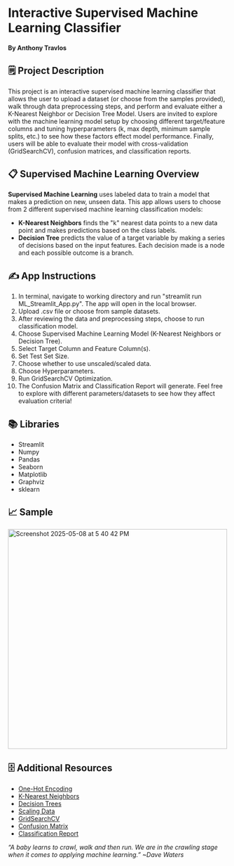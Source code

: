 # Interactive Supervised Machine Learning Classifier

#### By Anthony Travlos

## 🗒️ Project Description

This project is an interactive supervised machine learning classifier that allows the user to upload a dataset (or choose from the samples provided), walk through data preprocessing steps, and perform and evaluate either a K-Nearest Neighbor or Decision Tree Model. Users are invited to explore with the machine learning model setup by choosing different target/feature columns and tuning hyperparameters (k, max depth, minimum sample splits, etc.) to see how these factors effect model performance. Finally, users will be able to evaluate their model with cross-validation (GridSearchCV), confusion matrices, and classification reports.

## 📋 Supervised Machine Learning Overview

__Supervised Machine Learning__  uses labeled data to train a model that makes a prediction on new, unseen data. This app allows users to choose from 2 different supervised machine learning classification models:

- **K-Nearest Neighbors** finds the "k" nearest data points to a new data point and makes predictions based on the class labels.
- **Decision Tree** predicts the value of a target variable by making a series of decisions based on the input features. Each decision made is a node and each possible outcome is a branch.

## ✍️ App Instructions

1. In terminal, navigate to working directory and run "streamlit run ML_Streamlit_App.py". The app will open in the local browser.
2. Upload .csv file or choose from sample datasets.
3. After reviewing the data and preprocessing steps, choose to run classification model.
4. Choose Supervised Machine Learning Model (K-Nearest Neighbors or Decision Tree).
5. Select Target Column and Feature Column(s).
6. Set Test Set Size.
7. Choose whether to use unscaled/scaled data.
8. Choose Hyperparameters.
9. Run GridSearchCV Optimization.
10. The Confusion Matrix and Classification Report will generate. Feel free to explore with different parameters/datasets to see how they affect evaluation criteria!

## 📚 Libraries

- Streamlit
- Numpy
- Pandas
- Seaborn
- Matplotlib
- Graphviz
- sklearn

## 📈 Sample

<img width="500" alt="Screenshot 2025-05-08 at 5 40 42 PM" src="https://github.com/user-attachments/assets/4e184ac5-d456-476c-a850-f4884ba951cc" />



## 🗄️ Additional Resources

- [One-Hot Encoding](https://scikit-learn.org/stable/modules/generated/sklearn.preprocessing.OneHotEncoder.html)
- [K-Nearest Neighbors](https://www.ibm.com/think/topics/knn#:~:text=The%20k%2Dnearest%20neighbors%20(KNN)%20algorithm%20is%20a%20non,used%20in%20machine%20learning%20today.)
- [Decision Trees](https://www.ibm.com/think/topics/decision-trees)
- [Scaling Data](https://www.analyticsvidhya.com/blog/2020/04/feature-scaling-machine-learning-normalization-standardization/)
- [GridSearchCV](https://scikit-learn.org/stable/modules/generated/sklearn.model_selection.GridSearchCV.html)
- [Confusion Matrix](https://www.datacamp.com/tutorial/what-is-a-confusion-matrix-in-machine-learning)
- [Classification Report](https://www.nb-data.com/p/breaking-down-the-classification)


*“A baby learns to crawl, walk and then run.  We are in the crawling stage when it comes to applying machine learning.” ~Dave Waters*
